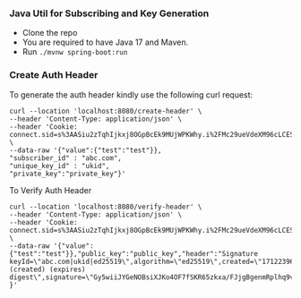 ### Java Util for Subscribing and Key Generation

- Clone the repo
- You are required to have Java 17 and Maven.
- Run ```./mvnw spring-boot:run```

### Create Auth Header 
To generate the auth header kindly use the following curl request:
```
curl --location 'localhost:8080/create-header' \
--header 'Content-Type: application/json' \
--header 'Cookie: connect.sid=s%3AASiu2zTqhIjkxj8OGpBcEk9MUjWPKWhy.i%2FMc29ueVdeXM96cLCESAVB5ul2yfVrZviJDEKHKVA0' \
--data-raw '{"value":{"test":"test"}},
"subscriber_id" : "abc.com",
"unique_key_id" : "ukid",
"private_key":"private_key"}'
```

To Verify Auth Header
```
curl --location 'localhost:8080/verify-header' \
--header 'Content-Type: application/json' \
--header 'Cookie: connect.sid=s%3AASiu2zTqhIjkxj8OGpBcEk9MUjWPKWhy.i%2FMc29ueVdeXM96cLCESAVB5ul2yfVrZviJDEKHKVA0' \
--data-raw '{"value":{"test":"test"}},"public_key":"public_key","header":"Signature keyId=\"abc.com|ukid|ed25519\",algorithm=\"ed25519\",created=\"1712239689\",expires=\"1712539689\",headers=\"(created) (expires) digest\",signature=\"Gy5wiiJYGeNOBsiXJKo4OF7fSKR65zkxa/FJjgBgenmRplhq9vNewz/ivXDFegSnrdQK9U9T19Ta55J7Aa6RBw==\""
}'
```
